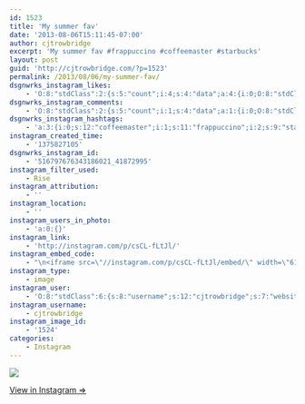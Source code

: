 ```yaml
---
id: 1523
title: 'My summer fav'
date: '2013-08-06T15:11:45-07:00'
author: cjtrowbridge
excerpt: 'My summer fav #frappuccino #coffeemaster #starbucks'
layout: post
guid: 'http://cjtrowbridge.com/?p=1523'
permalink: /2013/08/06/my-summer-fav/
dsgnwrks_instagram_likes:
    - 'O:8:"stdClass":2:{s:5:"count";i:4;s:4:"data";a:4:{i:0;O:8:"stdClass":4:{s:8:"username";s:9:"shineon23";s:15:"profile_picture";s:103:"https://scontent-b.cdninstagram.com/hphotos-xpf1/t51.2885-19/10809695_1507244346205283_1558990092_a.jpg";s:2:"id";s:8:"48503984";s:9:"full_name";s:16:"Taylor Courtaway";}i:1;O:8:"stdClass":4:{s:8:"username";s:11:"falerommxiv";s:15:"profile_picture";s:106:"https://igcdn-photos-a-a.akamaihd.net/hphotos-ak-xpa1/t51.2885-19/10735418_813622625327656_809399542_a.jpg";s:2:"id";s:8:"39564610";s:9:"full_name";s:16:"younghomiefalero";}i:2;O:8:"stdClass":4:{s:8:"username";s:11:"luxaholic13";s:15:"profile_picture";s:85:"https://instagramimages-a.akamaihd.net/profiles/profile_146236868_75sq_1376471040.jpg";s:2:"id";s:9:"146236868";s:9:"full_name";s:14:"Travis Leitner";}i:3;O:8:"stdClass":4:{s:8:"username";s:12:"djtraviskane";s:15:"profile_picture";s:107:"https://igcdn-photos-e-a.akamaihd.net/hphotos-ak-xaf1/t51.2885-19/10932484_595051293971668_1657240619_a.jpg";s:2:"id";s:9:"288270999";s:9:"full_name";s:11:"Travis Kane";}}}'
dsgnwrks_instagram_comments:
    - 'O:8:"stdClass":2:{s:5:"count";i:1;s:4:"data";a:1:{i:0;O:8:"stdClass":4:{s:12:"created_time";s:10:"1376032923";s:4:"text";s:112:"Just started doing this. Usually add a pump or two of mocha to cut the grass flavor but still tinkering with it.";s:4:"from";O:8:"stdClass":4:{s:8:"username";s:9:"meatman13";s:15:"profile_picture";s:107:"https://igcdn-photos-f-a.akamaihd.net/hphotos-ak-xaf1/t51.2885-19/10362276_247473265459325_1819774730_a.jpg";s:2:"id";s:8:"24672721";s:9:"full_name";s:9:"Chris Mac";}s:2:"id";s:18:"518524198418568071";}}}'
dsgnwrks_instagram_hashtags:
    - 'a:3:{i:0;s:12:"coffeemaster";i:1;s:11:"frappuccino";i:2;s:9:"starbucks";}'
instagram_created_time:
    - '1375827105'
dsgnwrks_instagram_id:
    - '516797676343186021_41872995'
instagram_filter_used:
    - Rise
instagram_attribution:
    - ''
instagram_location:
    - ''
instagram_users_in_photo:
    - 'a:0:{}'
instagram_link:
    - 'http://instagram.com/p/csCL-fLtJl/'
instagram_embed_code:
    - "\n<iframe src=\"//instagram.com/p/csCL-fLtJl/embed/\" width=\"612\" height=\"710\" frameborder=\"0\" scrolling=\"no\" allowtransparency=\"true\"></iframe>\n"
instagram_type:
    - image
instagram_user:
    - 'O:8:"stdClass":6:{s:8:"username";s:12:"cjtrowbridge";s:7:"website";s:0:"";s:15:"profile_picture";s:103:"https://igcdn-photos-f-a.akamaihd.net/hphotos-ak-xpa1/t51.2885-19/925559_452430704897917_67836701_a.jpg";s:9:"full_name";s:13:"CJ Trowbridge";s:3:"bio";s:0:"";s:2:"id";s:8:"41872995";}'
instagram_username:
    - cjtrowbridge
instagram_image_id:
    - '1524'
categories:
    - Instagram
---
```


[![](http://blog.cjtrowbridge.com/wp-content/uploads/2013/08/2e7f0502fee511e2a1c622000ae90129_7.jpg)](http://instagram.com/p/csCL-fLtJl/)

[View in Instagram ⇒](http://instagram.com/p/csCL-fLtJl/)